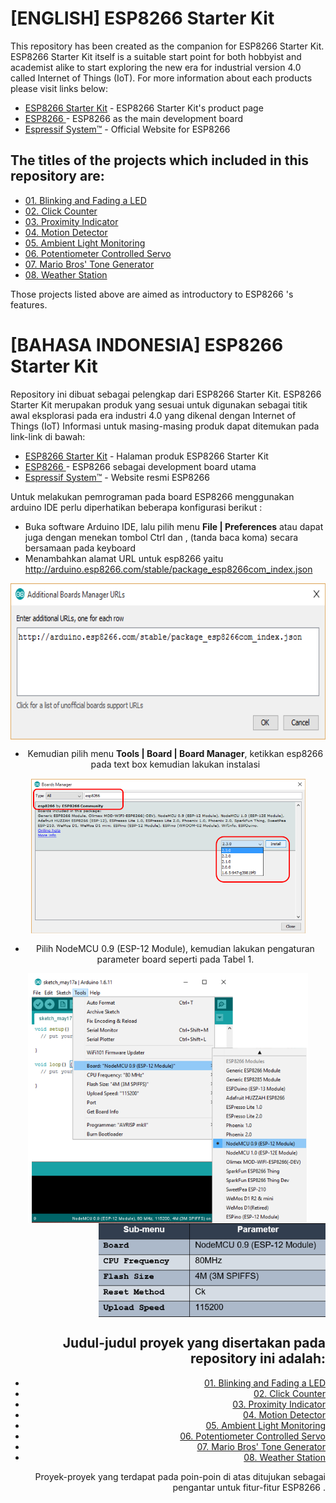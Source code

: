 # [ENGLISH] ESP8266  Starter Kit
This repository has been created as the companion for ESP8266  Starter Kit.
ESP8266  Starter Kit itself is a suitable start point for both hobbyist and academist alike to start exploring the new era for industrial version 4.0 called Internet of Things (IoT).
For more information about each products please visit links below:
* [ESP8266  Starter Kit](http://digiwarestore.com/en/) - ESP8266  Starter Kit's product page
* [ESP8266 ](https://www.arduino.cc/en/Main/ArduinoBoard101) - ESP8266  as the main development board
* [Espressif System™](http://espressif.com/en) - Official Website for ESP8266 

## The titles of the projects which included in this repository are:
* [01. Blinking and Fading a LED](/01_Blinking_and_Fading_a_LED)
* [02. Click Counter](/02_Click_Counter)
* [03. Proximity Indicator](/03_Proximity_Indicator)
* [04. Motion Detector](/04_Motion_Detector)
* [05. Ambient Light Monitoring](/05_Ambient_Light_Monitoring)
* [06. Potentiometer Controlled Servo](/06_Potentiometer_Controlled_Servo)
* [07. Mario Bros' Tone Generator](/07_Mario_Bros_Tone_Generator)
* [08. Weather Station](/08_Weather_Station)

Those projects listed above are aimed as introductory to ESP8266 's features.

# [BAHASA INDONESIA] ESP8266  Starter Kit
Repository ini dibuat sebagai pelengkap dari ESP8266  Starter Kit.
ESP8266  Starter Kit merupakan produk yang sesuai untuk digunakan sebagai titik awal eksplorasi pada era industri 4.0 yang dikenal dengan Internet of Things (IoT) 
Informasi untuk masing-masing produk dapat ditemukan pada link-link di bawah: 
* [ESP8266  Starter Kit](http://digiwarestore.com/en/) - Halaman produk ESP8266  Starter Kit
* [ESP8266 ](https://www.arduino.cc/en/Main/ArduinoBoard101) - ESP8266  sebagai development board utama
* [Espressif System™](http://espressif.com/en) - Website resmi ESP8266 

Untuk melakukan pemrograman pada board ESP8266  menggunakan arduino IDE perlu diperhatikan beberapa konfigurasi berikut :
* Buka software Arduino IDE, lalu pilih menu **File | Preferences** atau dapat juga dengan menekan tombol Ctrl dan , (tanda baca koma) secara bersamaan pada keyboard
* Menambahkan alamat URL untuk esp8266 yaitu http://arduino.esp8266.com/stable/package_esp8266com_index.json

<div style="text-align:center"><img src="/images/additional_url.png" height="250" align ="center"/><div/>

* Kemudian pilih menu **Tools | Board | Board Manager**, ketikkan esp8266 pada text box kemudian lakukan instalasi
<div style="text-align:center"><img src="/images/esp8266_package.PNG" height="250" align ="center"/><div/>

* Pilih NodeMCU 0.9 (ESP-12 Module), kemudian lakukan pengaturan parameter board seperti pada Tabel 1.

<div style="text-align:center"><img src="/images/select_board.PNG" height="400" align ="center"/><div/>
<div style="text-align:right"><img src="/images/configuration_table.PNG" height="150" align ="center"/><div/>


## Judul-judul proyek yang disertakan pada repository ini adalah:
* [01. Blinking and Fading a LED](/01_Blinking_and_Fading_a_LED)
* [02. Click Counter](/02_Click_Counter)
* [03. Proximity Indicator](/03_Proximity_Indicator)
* [04. Motion Detector](/04_Motion_Detector)
* [05. Ambient Light Monitoring](/05_Ambient_Light_Monitoring)
* [06. Potentiometer Controlled Servo](/06_Potentiometer_Controlled_Servo)
* [07. Mario Bros' Tone Generator](/07_Mario_Bros_Tone_Generator)
* [08. Weather Station](/08_Weather_Station)

Proyek-proyek yang terdapat pada poin-poin di atas ditujukan sebagai pengantar untuk fitur-fitur ESP8266 .
